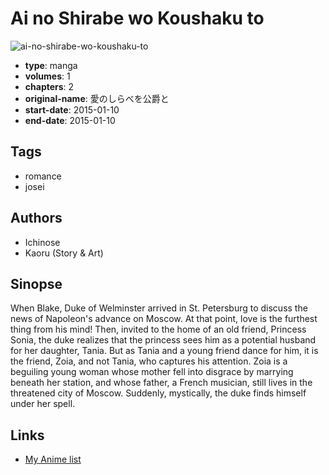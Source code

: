 # Ai no Shirabe wo Koushaku to

![ai-no-shirabe-wo-koushaku-to](https://cdn.myanimelist.net/images/manga/3/186198.jpg)

-   **type**: manga
-   **volumes**: 1
-   **chapters**: 2
-   **original-name**: 愛のしらべを公爵と
-   **start-date**: 2015-01-10
-   **end-date**: 2015-01-10

## Tags

-   romance
-   josei

## Authors

-   Ichinose
-   Kaoru (Story & Art)

## Sinopse

When Blake, Duke of Welminster arrived in St. Petersburg to discuss the news of Napoleon's advance on Moscow. At that point, love is the furthest thing from his mind! Then, invited to the home of an old friend, Princess Sonia, the duke realizes that the princess sees him as a potential husband for her daughter, Tania. But as Tania and a young friend dance for him, it is the friend, Zoia, and not Tania, who captures his attention. Zoia is a beguiling young woman whose mother fell into disgrace by marrying beneath her station, and whose father, a French musician, still lives in the threatened city of Moscow. Suddenly, mystically, the duke finds himself under her spell.

## Links

-   [My Anime list](https://myanimelist.net/manga/88927/Ai_no_Shirabe_wo_Koushaku_to)

